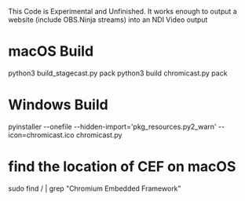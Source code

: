 This Code is Experimental and Unfinished. It works enough to output a website (include OBS.Ninja streams) into an NDI Video output

# macOS Build
python3 build_stagecast.py pack
python3 build chromicast.py pack

# Windows Build
pyinstaller --onefile --hidden-import='pkg_resources.py2_warn' --icon=chromicast.ico chromicast.py

# find the location of CEF on macOS
sudo find / | grep "Chromium Embedded Framework"
